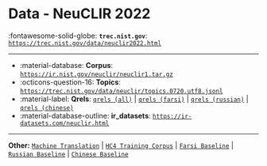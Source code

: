 # Data - NeuCLIR 2022 

:fontawesome-solid-globe: **`trec.nist.gov`**: [`https://trec.nist.gov/data/neuclir2022.html`](https://trec.nist.gov/data/neuclir2022.html)

---

- :material-database: **Corpus**: [`https://ir.nist.gov/neuclir/neuclir1.tar.gz`](https://ir.nist.gov/neuclir/neuclir1.tar.gz)
- :octicons-question-16: **Topics**: [`https://trec.nist.gov/data/neuclir/topics.0720.utf8.jsonl`](https://trec.nist.gov/data/neuclir/topics.0720.utf8.jsonl)
- :material-label: **Qrels**: [`qrels (all)`](https://trec.nist.gov/data/neuclir/2022-qrels.all) | [`qrels (farsi)`](https://trec.nist.gov/data/neuclir/2022-qrels.fas) | [`qrels (russian)`](https://trec.nist.gov/data/neuclir/2022-qrels.rus) | [`qrels (chinese)`](https://trec.nist.gov/data/neuclir/2022-qrels.zho)
- :material-database-outline: **ir_datasets**: [`https://ir-datasets.com/neuclir.html`](https://ir-datasets.com/neuclir.html)


---

**Other:** [`Machine Translation`](https://ir.nist.gov/neuclir/neuCLIR-translations.tar.gz) | [`HC4 Training Corpus`](https://ir.nist.gov/neuclir/hc4-docs.tar.gz) | [`Farsi Baseline`](https://trec.nist.gov/data/neuclir/fas-base-run-results.txt) | [`Russian Baseline`](https://trec.nist.gov/data/neuclir/rus-base-run-results.txt) | [`Chinese Baseline`](https://trec.nist.gov/data/neuclir/zho-base-run-results.txt)
